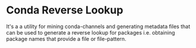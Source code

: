 # Conda Reverse Lookup
It's a a utility for mining conda-channels and generating metadata files that can be used to generate a reverse lookup for packages i.e. obtaining package names that provide a file or file-pattern.
